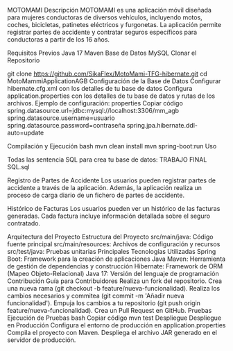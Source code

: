 
MOTOMAMI
Descripción
MOTOMAMI es una aplicación móvil diseñada para mujeres conductoras de diversos vehículos, incluyendo motos, coches, bicicletas, patinetes eléctricos y furgonetas. La aplicación permite registrar partes de accidente y contratar seguros específicos para conductoras a partir de los 16 años.

Requisitos Previos
Java 17
Maven
Base de Datos MySQL
Clonar el Repositorio

git clone https://github.com/SikaFlex/MotoMami-TFG-hibernate.git
cd MotoMammiApplicationAGB
Configuración de la Base de Datos
Configurar hibernate.cfg.xml con los detalles de tu base de datos
Configura application.properties con los detalles de tu base de datos y rutas de los archivos. Ejemplo de configuración:
properties
Copiar código
spring.datasource.url=jdbc:mysql://localhost:3306/mm_agb
spring.datasource.username=usuario
spring.datasource.password=contraseña
spring.jpa.hibernate.ddl-auto=update


Compilación y Ejecución
bash
mvn clean install
mvn spring-boot:run
Uso

Todas las sentencia SQL para crea tu base de datos: TRABAJO FINAL SQL.sql

Registro de Partes de Accidente
Los usuarios pueden registrar partes de accidente a través de la aplicación. Además, la aplicación realiza un proceso de carga diario de un fichero de partes de accidente.

Histórico de Facturas
Los usuarios pueden ver un histórico de las facturas generadas. Cada factura incluye información detallada sobre el seguro contratado.

Arquitectura del Proyecto
Estructura del Proyecto
src/main/java: Código fuente principal
src/main/resources: Archivos de configuración y recursos
src/test/java: Pruebas unitarias
Principales Tecnologías Utilizadas
Spring Boot: Framework para la creación de aplicaciones Java
Maven: Herramienta de gestión de dependencias y construcción
Hibernate: Framework de ORM (Mapeo Objeto-Relacional)
Java 17: Versión del lenguaje de programación
Contribución
Guía para Contribuidores
Realiza un fork del repositorio.
Crea una nueva rama (git checkout -b feature/nueva-funcionalidad).
Realiza los cambios necesarios y commitea (git commit -m 'Añadir nueva funcionalidad').
Empuja los cambios a tu repositorio (git push origin feature/nueva-funcionalidad).
Crea un Pull Request en GitHub.
Pruebas
Ejecución de Pruebas
bash
Copiar código
mvn test
Despliegue
Despliegue en Producción
Configura el entorno de producción en application.properties 
Compila el proyecto con Maven.
Despliega el archivo JAR generado en el servidor de producción.


















